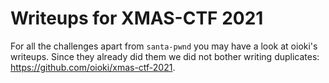 # Writeups for XMAS-CTF 2021

For all the challenges apart from `santa-pwnd` you may have a look at oioki's writeups. Since they already did them we did not bother writing duplicates: <https://github.com/oioki/xmas-ctf-2021>.
